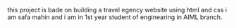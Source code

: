 this project is bade on building a travel egency website using html and css 
i am safa mahin and  i am in 1st year student of enginearing in AIML branch.
